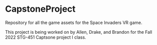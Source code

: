 # CapstoneProject
Repository for all the game assets for the Space Invaders VR game.

This project is being worked on by Allen, Drake, and Brandon for the Fall 2022 STG-451 Captsone
project I class.

